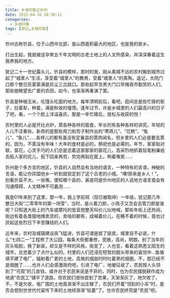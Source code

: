 ```yaml
---
title: 乡城印象之忻州
date: 2015-04-16 18:30:11
categories:
  - 乡城印象
tags: [游记,乡城印象]
---
```

忻州古称忻县，位于山西中北部，是山西面积最大的地区，也是我的故乡。

打出生起，我就被这孕育五千年文明的古老土地上的人文所感染，并深深眷着这生我养我的地方。

犹记二十一世纪露头儿，忻县的模样，那时的我，刚从离城不远的农村搬到城市过起了“城里人”生活，享受着“城里人”的教育，受着“城里人”的熏陶，遥记，大院门口那个整日灰蒙蒙满是灰尘三岔路口。那些起早贪黑大门口早摊夜市勤劳的人们，那些放眼望去广袤的农田，如今，也渐渐再重演了罢。

忻县是种植玉米，吃馒头吃面的地方。每年清明前后，看吧，田间总是些忙碌的影子，拉着犁，种着，满是秋收的憧憬。逢年过节，许是乡城里的人们最高兴的日子了吧，看，一个个脸上洋溢喜庆，那是一年忙碌后，放松与收获的悦！

农村里的人必是开灶点炉，蒸各种各样的面食，年长的有各种各样的讲究，年轻的人儿不注重些，新奇的是那些用刀和剪子制作出的“寒燕儿”、“花糕”、“兔儿”、“鱼儿”......各样儿的都有虽没有定襄县的蒸肉闻名，但乡里的人们必是要去蒸的，因为，不蒸没有年味！大年的食材是必的，祭祀也是必需的。年节，家家贴对联，窗花，心灵手巧的人们总是恋着这家那家的窗花儿，高采烈地抓着铅笔粉廉纸去拓人家的花儿，拓下回来再剪，剪完再贴在窗上，咧着嘴笑......

忻州是个多方言的地区，忻县的人自然会有当地的语言，一种特有的言语，神秘的言语，能让你异国他乡一听到就锁定到了这个古老的小城。“噢!原来是乡人！”。别看忻县不大，一张嘴，便知哪个县的，甚是同是忻州地区的人说地方语言竟会有沟通障碍，人文精神不可蠡测......

我是01年来到了这里，那一年，我上学前班（现已被取缔）一年级，犹记那几年整日大街“二零零年的第一场雪”，当时，是火着刀郎，小孩子又怎会去管刀郎是谁呢？只知道大街上的汽车或摩托的低音炮整天叫价儿似地喊，那些年街上还热闹，街边有着各类摆地摊卖货的，卖啥的都有，成喊着价儿，在睡不着的时候，竟也讨厌起这些烈日下辛苦赚钱的人们。

近年来，农村及城镇建设突飞猛进，忻县可谓是拔了层皮，城里自不必说，什么“七四二一”工程修了大公园，每条大街都重修，宽敞，高尚，明朗，别了当年的灰头垢脸，换了新装，却又是不样的风格，街变了，人也变，看着这熟悉又陌生的城市，总觉着少了点什么似的。村里的人们还浸在短暂的甜头带来的喜悦中...鱼塘填平建了电厂，辐射着广袤的土地，高耸的烟囱时时吐着黑的烟圈，不，那已经不是烟圈了.......也许人们会感激政府吧，引进了电厂，地被征收了，农民按人头领到了“可观”的几沓钱，或许对于农民来说是不菲的，同时，也为农民摆脱耕作成为地道“农民工”铺平了道路，但农民们很快尝到了苦果，天渐渐灰了，地欠收了，不，不是欠收，电厂围的土地竟渐渐不出庄稼了，农民们开着“领到的小车”时，是否会想到世世代代留传下来的土地经渐渐“枯萎”了。也许农民终究是“农民”吧。